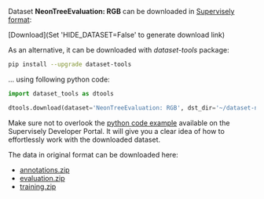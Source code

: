 Dataset **NeonTreeEvaluation: RGB** can be downloaded in [Supervisely format](https://developer.supervisely.com/api-references/supervisely-annotation-json-format):

 [Download](Set 'HIDE_DATASET=False' to generate download link)

As an alternative, it can be downloaded with *dataset-tools* package:
``` bash
pip install --upgrade dataset-tools
```

... using following python code:
``` python
import dataset_tools as dtools

dtools.download(dataset='NeonTreeEvaluation: RGB', dst_dir='~/dataset-ninja/')
```
Make sure not to overlook the [python code example](https://developer.supervisely.com/getting-started/python-sdk-tutorials/iterate-over-a-local-project) available on the Supervisely Developer Portal. It will give you a clear idea of how to effortlessly work with the downloaded dataset.

The data in original format can be downloaded here:

- [annotations.zip](https://zenodo.org/record/5914554/files/annotations.zip?download=1)
- [evaluation.zip](https://zenodo.org/record/5914554/files/evaluation.zip?download=1)
- [training.zip](https://zenodo.org/record/5914554/files/training.zip?download=1)
